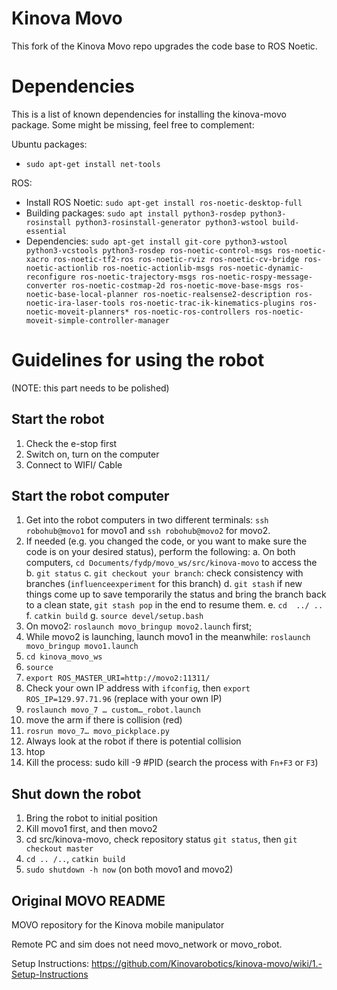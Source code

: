 # Kinova Movo

This fork of the Kinova Movo repo upgrades the code base to ROS Noetic.

# Dependencies
This is a list of known dependencies for installing the kinova-movo package. Some might be missing, feel free to complement:

Ubuntu packages:
- `sudo apt-get install net-tools`

ROS:

- Install ROS Noetic: `sudo apt-get install ros-noetic-desktop-full`
- Building packages: `sudo apt install python3-rosdep python3-rosinstall python3-rosinstall-generator python3-wstool build-essential`
- Dependencies: `sudo apt-get install git-core python3-wstool python3-vcstools python3-rosdep ros-noetic-control-msgs ros-noetic-xacro ros-noetic-tf2-ros ros-noetic-rviz ros-noetic-cv-bridge ros-noetic-actionlib ros-noetic-actionlib-msgs ros-noetic-dynamic-reconfigure ros-noetic-trajectory-msgs ros-noetic-rospy-message-converter ros-noetic-costmap-2d ros-noetic-move-base-msgs ros-noetic-base-local-planner ros-noetic-realsense2-description ros-noetic-ira-laser-tools ros-noetic-trac-ik-kinematics-plugins ros-noetic-moveit-planners* ros-noetic-ros-controllers ros-noetic-moveit-simple-controller-manager`

# Guidelines for using the robot
(NOTE: this part needs to be polished)

## Start the robot 
1. Check the e-stop first 
2. Switch on, turn on the computer 
3. Connect to WIFI/ Cable 

## Start the robot computer 
1. Get into the robot computers in two different terminals: `ssh robohub@movo1` for movo1 and `ssh robohub@movo2` for movo2. 
2. If needed (e.g. you changed the code, or you want to make sure the code is on your desired status), perform the following:
   a. On both computers, `cd Documents/fydp/movo_ws/src/kinova-movo` to access the  
   b. `git status` 
   c. `git checkout your branch`: check consistency with branches (`influenceexperiment` for this branch) 
   d. `git stash` if new things come up to save temporarily the status and bring the branch back to a clean state, `git stash pop` in the end to resume them.
   e. `cd  ../ ..`
   f. `catkin build` 
   g. `source devel/setup.bash` 
3. On movo2: `roslaunch movo_bringup movo2.launch` first;
4. While movo2 is launching, launch movo1 in the meanwhile: `roslaunch movo_bringup movo1.launch` 
5. `cd kinova_movo_ws` 
6. `source `
14. `export ROS_MASTER_URI=http://movo2:11311/`
15. Check your own IP address with `ifconfig`, then `export ROS_IP=129.97.71.96` (replace with your own IP) 
16. `roslaunch movo_7 … custom…_robot.launch`
17. move the arm if there is collision (red) 
18. `rosrun movo_7… movo_pickplace.py` 
19. Always look at the robot if there is potential collision 
20. htop 
21. Kill the process: sudo kill -9 #PID (search the process with `Fn+F3` or `F3`)

## Shut down the robot
1. Bring the robot to initial position 
2. Kill movo1 first, and then movo2 
3. cd src/kinova-movo, check repository status `git status`, then `git checkout master` 
4. `cd .. /..`, `catkin build` 
5. `sudo shutdown -h now` (on both movo1 and movo2)

## Original MOVO README
MOVO repository for the Kinova mobile manipulator

Remote PC and sim does not need movo_network or movo_robot.

Setup Instructions: https://github.com/Kinovarobotics/kinova-movo/wiki/1.-Setup-Instructions

